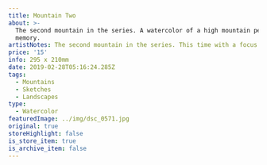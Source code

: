 ```yaml
---
title: Mountain Two
about: >-
  The second mountain in the series. A watercolor of a high mountain peak, from
  memory.
artistNotes: The second mountain in the series. This time with a focus on rocks and form.
price: '15'
info: 295 x 210mm
date: 2019-02-28T05:16:24.285Z
tags:
  - Mountains
  - Sketches
  - Landscapes
type:
  - Watercolor
featuredImage: ../img/dsc_0571.jpg
original: true
storeHighlight: false
is_store_item: true
is_archive_item: false
---
```


